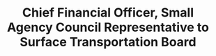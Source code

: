 ---
layout: bio
name : Mr. Adil Gulamali
department: Surface Transportation Board 
title: Chief Financial Officer, Small Agency Council Representative to Surface Transportation Board
special_title: 'yes'
---